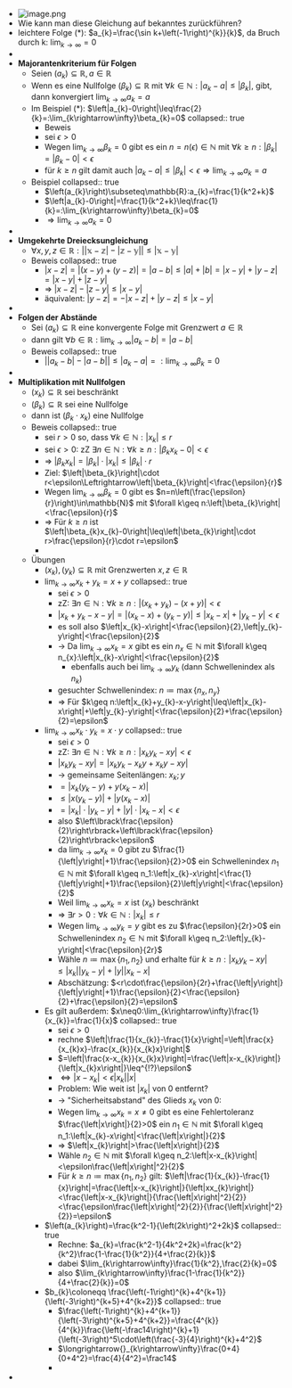 - ![image.png](../assets/image_1745495606873_0.png)
- Wie kann man diese Gleichung auf bekanntes zurückführen?
- leichtere Folge (*): $a_{k}=\frac{\sin k+\left(-1\right)^{k}}{k}$, da Bruch durch k: $\lim_{k\rightarrow\infty}=0$
-
- **Majorantenkriterium für Folgen**
	- Seien $\left(a_{k}\right)\subseteq\mathbb{R},a\in\mathbb{R}$
	- Wenn es eine Nullfolge $\left(\beta_{k}\right)\subseteq\mathbb{R}$ mit $\forall k\in\mathbb{N}:\left|a_{k}-a\right|\leq\left|\beta_{k}\right|$, gibt, dann konvergiert $\lim_{k\rightarrow\infty}a_{k}=a$
	- Im Beispiel (*): $\left|a_{k}-0\right|\leq\frac{2}{k}=:\lim_{k\rightarrow\infty}\beta_{k}=0$
	  collapsed:: true
		- Beweis
		- sei $\epsilon>0$
		- Wegen $\lim_{k\rightarrow\infty}\beta_{k}=0$ gibt es ein $n=n\left(\epsilon\right)\in\mathbb{N}$ mit $\forall k\geq n:\left|\beta_{k}\right|=\left|\beta_{k}-0\right|<\epsilon$
		- für $k\geq n$ gilt damit auch $\left|a_{k}-a\right|\leq\left|\beta_{k}\right|<\epsilon\Rightarrow\lim_{k\rightarrow\infty}a_{k}=a$
	- Beispiel
	  collapsed:: true
		- $\left(a_{k}\right)\subseteq\mathbb{R}:a_{k}=\frac{1}{k^2+k}$
		- $\left|a_{k}-0\right|=\frac{1}{k^2+k}\leq\frac{1}{k}=:\lim_{k\rightarrow\infty}\beta_{k}=0$
		- $\Rightarrow\lim_{k\rightarrow\infty}a_{k}=0$
-
- **Umgekehrte Dreiecksungleichung**
	- $\forall x,y,z\in\mathbb{R:\left|\left|x-z\right|-\left|z-y\right|\right|\leq\left|x-y\right|}$
	- Beweis
	  collapsed:: true
		- $\left|x-z\right|=\left|\left(x-y\right)+\left(y-z\right)\right|=\left|a-b\right|\leq\left|a\right|+\left|b\right|=\left|x-y\right|+\left|y-z\right|=\left|x-y\right|+\left|z-y\right|$
		- => $\left|x-z\right|-\left|z-y\right|\leq\left|x-y\right|$
		- äquivalent: $\left|y-z\right|=-\left|x-z\right|+\left|y-z\right|\leq\left|x-y\right|$
-
- **Folgen der Abstände**
	- Sei $\left(a_{k}\right)\subseteq\mathbb{R}$ eine konvergente Folge mit Grenzwert $a\in\mathbb{R}$
	- dann gilt $\forall b\in\mathbb{R}:\lim_{k\rightarrow\infty}\left|a_{k}-b\right|=\left|a-b\right|$
	- Beweis
	  collapsed:: true
		- $\left|\left|a_{k}-b\right|-\left|a-b\right|\right|\leq\left|a_{k}-a\right|=:\lim_{k\rightarrow\infty}\beta_{k}=0$
-
- **Multiplikation mit Nullfolgen**
	- $\left(x_{k}\right)\subseteq\mathbb{R}$ sei beschränkt
	- $\left(\beta_{k}\right)\subseteq\mathbb{R}$ sei eine Nullfolge
	- dann ist $\left(\beta_{k}\cdot x_{k}\right)$ eine Nullfolge
	- Beweis
	  collapsed:: true
		- sei $r>0$ so, dass $\forall k\in\mathbb{N}:\left|x_{k}\right|\leq r$
		- sei $\epsilon>0$: zZ $\exists n\in\mathbb{N}:\forall k\geq n:\left|\beta_{k}x_{k}-0\right|<\epsilon$
		- => $\left|\beta_{k}x_{k}\right|=\left|\beta_{k}\right|\cdot\left|x_{k}\right|\leq\left|\beta_{k}\right|\cdot r$
		- Ziel: $\left|\beta_{k}\right|\cdot r<\epsilon\Leftrightarrow\left|\beta_{k}\right|<\frac{\epsilon}{r}$
		- Wegen $\lim_{k\rightarrow\infty}\beta_{k}=0$ gibt es $n=n\left(\frac{\epsilon}{r}\right)\in\mathbb{N}$ mit $\forall k\geq n:\left|\beta_{k}\right|<\frac{\epsilon}{r}$
		- => Für $k\geq n$ ist $\left|\beta_{k}x_{k}-0\right|\leq\left|\beta_{k}\right|\cdot r>\frac{\epsilon}{r}\cdot r=\epsilon$
		-
	- Übungen
		- $\left(x_{k}\right),\left(y_{k}\right)\subseteq\mathbb{R}$ mit Grenzwerten $x,z\in\mathbb{R}$
		- $\lim_{k\rightarrow\infty}x_{k}+y_{k}=x+y$
		  collapsed:: true
			- sei $\epsilon>0$
			- zZ: $\exists n\in\mathbb{N}:\forall k\geq n:\left|\left(x_{k}+y_{k}\right)-\left(x+y\right)\right|<\epsilon$
			- $\left|x_{k}+y_{k}-x-y\right|=\left|\left(x_{k}-x\right)+\left(y_{k}-y\right)\right|\leq\left|x_{k}-x\right|+\left|y_{k}-y\right|<\epsilon$
			- es soll also $\left|x_{k}-x\right|<\frac{\epsilon}{2},\left|y_{k}-y\right|<\frac{\epsilon}{2}$
			- -> Da $\lim_{k\rightarrow\infty}x_{k}=x$ gibt es ein $n_{x}\in\mathbb{N}$ mit $\forall k\geq n_{x}:\left|x_{k}-x\right|<\frac{\epsilon}{2}$
				- ebenfalls auch bei $\lim_{k\rightarrow\infty}y_{k}$ (dann Schwellenindex als $n_{k}$)
			- gesuchter Schwellenindex: $n\coloneqq \max\left\lbrace n_{x},n_{y}\right\rbrace$
			- => Für $k\geq n:\left|x_{k}+y_{k}-x-y\right|\leq\left|x_{k}-x\right|+\left|y_{k}-y\right|<\frac{\epsilon}{2}+\frac{\epsilon}{2}=\epsilon$
		- $\lim_{k\rightarrow\infty}x_{k}\cdot y_{k}=x\cdot y$
		  collapsed:: true
			- sei $\epsilon>0$
			- zZ: $\exists n\in\mathbb{N}:\forall k\geq n:\left|x_{k}y_{k}-xy\right|<\epsilon$
			- $\left|x_{k}y_{k}-xy\right|=\left|x_{k}y_{k}-x_{k}y+x_{k}y-xy\right|$
			- -> gemeinsame Seitenlängen: $x_{k};y$
			- $=\left|x_{k}\left(y_{k}-y\right)+y\left(x_{k}-x\right)\right|$
			- $\leq\left|x\left(y_{k}-y\right)\right|+\left|y\left(x_{k}-x\right)\right|$
			- $=\left|x_{k}\right|\cdot\left|y_{k}-y\right|+\left|y\right|\cdot\left|x_{k}-x\right|<\epsilon$
			- also $\left\lbrack\frac{\epsilon}{2}\right\rbrack+\left\lbrack\frac{\epsilon}{2}\right\rbrack<\epsilon$
			- da $\lim_{k\rightarrow\infty}x_{k}=0$ gibt zu $\frac{1}{\left|y\right|+1}\frac{\epsilon}{2}>0$ ein Schwellenindex $n_1\in\mathbb{N}$ mit $\forall k\geq n_1:\left|x_{k}-x\right|<\frac{1}{\left|y\right|+1}\frac{\epsilon}{2}\left|y\right|<\frac{\epsilon}{2}$
			- Weil $\lim_{k\rightarrow\infty}x_{k}=x$ ist $\left(x_{k}\right)$ beschränkt
			- => $\exists r>0:\forall k\in\mathbb{N}:\left|x_{k}\right|\leq r$
			- Wegen $\lim_{k\rightarrow\infty}y_{k}=y$ gibt es zu $\frac{\epsilon}{2r}>0$ ein Schwellenindex $n_2\in\mathbb{N}$ mit $\forall k\geq n_2:\left|y_{k}-y\right|<\frac{\epsilon}{2r}$
			- Wähle $n\coloneqq \max\left\lbrace n_1,n_2\right\rbrace$ und erhalte für $k\geq n:\left|x_{k}y_{k}-xy\right|\leq\left|x_{k}\right|\left|y_{k}-y\right|+\left|y\right|\left|x_{k}-x\right|$
			- Abschätzung: $<r\cdot\frac{\epsilon}{2r}+\frac{\left|y\right|}{\left|y\right|+1}\frac{\epsilon}{2}<\frac{\epsilon}{2}+\frac{\epsilon}{2}=\epsilon$
		- Es gilt außerdem: $x\neq0:\lim_{k\rightarrow\infty}\frac{1}{x_{k}}=\frac{1}{x}$
		  collapsed:: true
			- sei $\epsilon>0$
			- rechne $\left|\frac{1}{x_{k}}-\frac{1}{x}\right|=\left|\frac{x}{x_{k}x}-\frac{x_{k}}{x_{k}x}\right|$
			- $=\left|\frac{x-x_{k}}{x_{k}x}\right|=\frac{\left|x-x_{k}\right|}{\left|x_{k}x\right|}\leq^{!?}\epsilon$
			- $\Leftrightarrow\left|x-x_{k}\right|<\epsilon\left|x_{k}\right|\left|x\right|$
			- Problem: Wie weit ist $\left|x_{k}\right|$ von 0 entfernt?
			- -> "Sicherheitsabstand" des Glieds $x_{k}$ von 0:
			- Wegen $\lim_{k\rightarrow\infty}x_{k}=x\neq0$ gibt es eine Fehlertoleranz $\frac{\left|x\right|}{2}>0$ ein $n_1\in\mathbb{N}$ mit $\forall k\geq n_1:\left|x_{k}-x\right|<\frac{\left|x\right|}{2}$
			- => $\left|x_{k}\right|>\frac{\left|x\right|}{2}$
			- Wähle $n_2\in\mathbb{N}$ mit $\forall k\geq n_2:\left|x-x_{k}\right|<\epsilon\frac{\left|x\right|^2}{2}$
			- Für $k\geq n\coloneqq \max\left\lbrace n_1,n_2\right\rbrace$ gilt: $\left|\frac{1}{x_{k}}-\frac{1}{x}\right|=\frac{\left|x-x_{k}\right|}{\left|xx_{k}\right|}<\frac{\left|x-x_{k}\right|}{\frac{\left|x\right|^2}{2}}<\frac{\epsilon\frac{\left|x\right|^2}{2}}{\frac{\left|x\right|^2}{2}}=\epsilon$
		- $\left(a_{k}\right)=\frac{k^2-1}{\left(2k\right)^2+2k}$
		  collapsed:: true
			- Rechne: $a_{k}=\frac{k^2-1}{4k^2+2k}=\frac{k^2}{k^2}\frac{1-\frac{1}{k^2}}{4+\frac{2}{k}}$
			- dabei $\lim_{k\rightarrow\infty}\frac{1}{k^2},\frac{2}{k}=0$
			- also $\lim_{k\rightarrow\infty}\frac{1-\frac{1}{k^2}}{4+\frac{2}{k}}=0$
		- $b_{k}\coloneqq \frac{\left(-1\right)^{k}+4^{k+1}}{\left(-3\right)^{k+5}+4^{k+2}}$
		  collapsed:: true
			- $\frac{\left(-1\right)^{k}+4^{k+1}}{\left(-3\right)^{k+5}+4^{k+2}}=\frac{4^{k}}{4^{k}}\frac{\left(-\frac14\right)^{k}+1}{\left(-3\right)^5\cdot\left(\frac{-3}{4}\right)^{k}+4^2}$
			- $\longrightarrow{}_{k\rightarrow\infty}\frac{0+4}{0+4^2}=\frac{4}{4^2}=\frac14$
			-
-